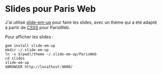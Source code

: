 Slides pour Paris Web
=====================

J'ai utilisé [slide-em-up](https://github.com/nono/slide-em-up) pour faire les
slides, avec un thème qui a été adapté à partir de
[CSSS](http://leaverou.github.com/csss/) pour ParisWeb.

Pour afficher les slides :

    gem install slide-em-up
    mkdir ~/.slide-em-up
    ln -s $(pwd)/theme ~/.slide-em-up/ParisWeb
    cd slides
    slide-em-up
    $BROWSER http://localhost:9000/

